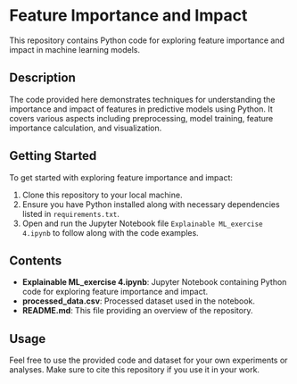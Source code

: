 # Feature Importance and Impact

This repository contains Python code for exploring feature importance and impact in machine learning models. 

## Description

The code provided here demonstrates techniques for understanding the importance and impact of features in predictive models using Python. It covers various aspects including preprocessing, model training, feature importance calculation, and visualization.

## Getting Started

To get started with exploring feature importance and impact:

1. Clone this repository to your local machine.
2. Ensure you have Python installed along with necessary dependencies listed in `requirements.txt`.
3. Open and run the Jupyter Notebook file `Explainable ML_exercise 4.ipynb` to follow along with the code examples.

## Contents

- **Explainable ML_exercise 4.ipynb**: Jupyter Notebook containing Python code for exploring feature importance and impact.
- **processed_data.csv**: Processed dataset used in the notebook.
- **README.md**: This file providing an overview of the repository.

## Usage

Feel free to use the provided code and dataset for your own experiments or analyses. Make sure to cite this repository if you use it in your work.
